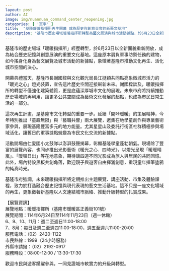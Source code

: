 ```yaml
---
layout: post
author: AI
image: img/nuannuan_command_center_reopening.jpg
categories: [ '軍事' ]
title:  "基隆暖暖指揮所再生開幕 成為歷史與創意交會的新藝文基地"
description: "基隆市歷史場域暖暖指揮所轉型為藝文展演與城市活動據點，於6月23日全新開放。開幕式由市長謝國樑及文化觀光局長江挺穎啟動『暖光之心』燈光裝置，象徵城市文化活化再生。展覽結合在地學童與藝術家創作，推出『童趣無限』及『藝職共響』主題，帶動社區參與。現場設有黑板共創等互動展區，並定期規劃展覽、講座、市集和課程，打造融合歷史與現代的藝文生活新基地。展期自114年6月24日至11月23日，歡迎市民及旅客共襄盛舉。"
---
```

基隆市的歷史場域「暖暖指揮所」經歷轉型，於6月23日以全新面貌重新開放，成為結合歷史記憶與創意展演的重要文化基地。這座原本肩負軍事防禦任務的建物，如今搖身化身為藝文展覽及城市活動的新據點，象徵著基隆市推動文化再生、活化城市空間的決心。

開幕典禮當天，基隆市長謝國樑與文化觀光局長江挺穎共同點亮象徵城市活力的「暖光之心」燈光裝置，宣告這片歷史空間迎接嶄新未來。謝國樑談及，暖暖指揮所的轉型不僅強化建築體質，更是底蘊深厚城市文化的展現。未來市府將持續推動歷史場域的再利用，讓更多公共空間成為藝術文化發展的起點，也成為市民日常生活的一部分。

這次再生計畫，是基隆市文化轉型的重要一步。延續「開咔暖暖」的策展精神，今年特別推出「童趣無限」與「藝職共響」兩大展覽，邀集在地學童創作與專業藝術家參與，展現基隆豐富多元的地方能量。尤其星星山及委託行街區社群積極參與場域活化，讓舊日的軍事據點蛻變為市民文化交流的新據點。

活動開場由仁愛國小太鼓隊以澎湃鼓聲揭幕，彰顯基隆學童蓬勃朝氣。現場除了豐富的展覽內容，也同步推出光影藝術《暖光之心．四時光》，以燈光呈現「暖暖晴嵐」、「暖嶺日出」等在地意象，期待讓四道不同光影成為旅人與居民的共同回憶。此外，場內特設黑板共創角落，歡迎親子與遊客自由揮灑創意，重現童年揮筆塗鴉的純真時光。

基隆市府強調，未來暖暖指揮所將定期推出主題展覽、講座活動、市集及體驗課程，致力於打造融合歷史記憶與現代表現的藝文生活基地。這不只是一座文化場域的再生，更象徵著新基隆以人文連結城市脈絡、推動升級轉型的扎實成果。

【展覽資訊】  
展覽地點：暖暖指揮所（基隆市暖暖區正義街101號）  
展覽期間：114年6月24日至114年11月23日（週一休館）  
6、9、10、11月：週二至週日11:00-18:00  
7、8月：每日及週二至週四11:00-18:00，週五至週六11:00-20:00  
服務電話：（02）2420-1122  
市民熱線：1999（24小時服務）  
外縣市請撥：（02）2192-0917  
服務時段：08:00-12:00 / 13:30-17:30

歡迎市民與遊客踴躍參與，一同見證城市軟實力的升級與轉型。